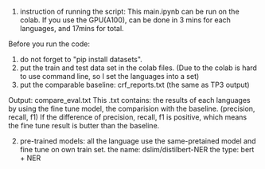 1. instruction of running the script:
This main.ipynb can be run on the colab.
If you use the GPU(A100), can be done in 3 mins for each languages, and 17mins for total.

Before you run the code:
1. do not forget to "pip install datasets".
2. put the train and test data set in the colab files.
(Due to the colab is hard to use command line, so I set the languages into a set)
3. put the comparable baseline: crf_reports.txt (the same as TP3 output)

Output: compare_eval.txt
This .txt contains: the results of each languages by using the fine tune model, the comparision with the baseline. (precision, recall, f1)
If the difference of precision, recall, f1 is positive, which means the fine tune result is butter than the baseline.

2. pre-trained models: all the language use the same-pretained model and fine tune on own train set.
the name: dslim/distilbert-NER
the type: bert + NER
